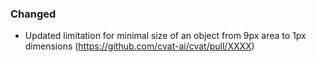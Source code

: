 ### Changed

- Updated limitation for minimal size of an object from 9px area to 1px dimensions
  (<https://github.com/cvat-ai/cvat/pull/XXXX>)
